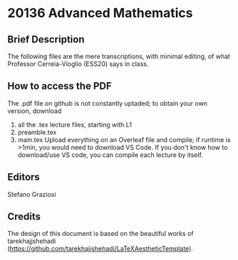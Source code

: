 # 20136 Advanced Mathematics
## Brief Description
  The following files are the mere transcriptions, with minimal editing, of what Professor Cerreia-Vioglio (ESS20) says in class.

## How to access the PDF
  The .pdf file on github is not constantly uptaded; to obtain your own version, download 
  1. all the .tex lecture files, starting with L1
  2. preamble.tex
  3. main.tex
  Upload everything on an Overleaf file and compile; if runtime is >1min, you would need to download VS Code.
  If you don't know how to download/use VS code, you can compile each lecture by itself.

## Editors

  Stefano Graziosi

## Credits

  The design of this document is based on the beautiful works of tarekhajjshehadi (https://github.com/tarekhajjshehadi/LaTeXAestheticTemplate).
